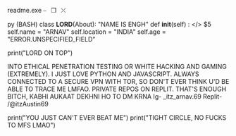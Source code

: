 readme.exe               ⎯⠀❐⠀⤬

py (BASH)
class __LORD__(About): "NAME IS ENGH"
    def __init__(self) : </> $5
        self.name = "ARNAV"        self.location = "INDIA"
        self.age = "ERROR.UNSPECIFIED_FIELD" 

print("LORD ON TOP")

INTO ETHICAL PENETRATION TESTING OR WHITE HACKING AND GAMING (EXTREMELY). I JUST LOVE PYTHON AND JAVASCRIPT. ALWAYS CONNECTED TO A SECURE VPN WITH
TOR, SO DON'T EVER THINK U'D BE ABLE TO TRACE ME LMFAO. PRIVATE REPOS ON REPLIT. THAT'S ENOUGH BITCH, KABHI AUKAAT DEKHNI HO TO DM KRNA 
Ig- _itz_arnav.69
Replit- /@itzAustin69

print("YOU JUST CAN'T EVER BEAT ME")
print("TIGHT CIRCLE, NO FUCKS TO MFS LMAO")
